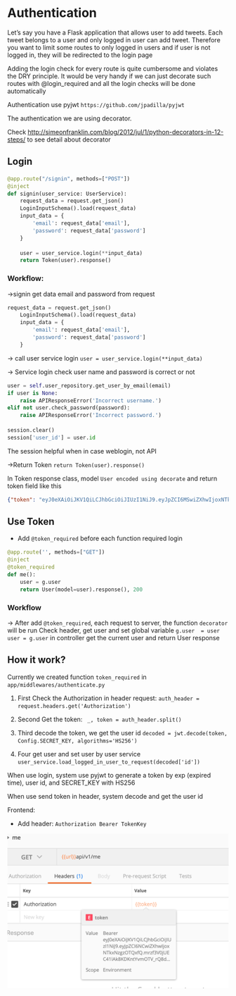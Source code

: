 # Authentication
Let’s say you have a Flask application that allows user to add tweets.
Each tweet belongs to a user and only logged in user can add tweet. 
Therefore you want to limit some routes to only logged in users and if user is not logged in, 
they will be redirected to the login page

Adding the login check for every route is quite cumbersome and violates the DRY principle.
It would be very handy if we can just decorate such routes with @login_required and all the login checks will be done automatically


Authentication use pyjwt `https://github.com/jpadilla/pyjwt`

The authentication we are using decorator.

Check http://simeonfranklin.com/blog/2012/jul/1/python-decorators-in-12-steps/
to see detail about decorator


## Login
```python
@app.route("/signin", methods=["POST"])
@inject
def signin(user_service: UserService):
    request_data = request.get_json()
    LoginInputSchema().load(request_data)
    input_data = {
        'email': request_data['email'],
        'password': request_data['password']
    }

    user = user_service.login(**input_data)
    return Token(user).response()
```

### Workflow:
->signin get data email and password from request
```python
request_data = request.get_json()
    LoginInputSchema().load(request_data)
    input_data = {
        'email': request_data['email'],
        'password': request_data['password']
    }
```
-> call user service login `user = user_service.login(**input_data)`

-> Service login check user name and password is correct or not
```python
user = self.user_repository.get_user_by_email(email)
if user is None:
    raise APIResponseError('Incorrect username.')
elif not user.check_password(password):
    raise APIResponseError('Incorrect password.')

session.clear()
session['user_id'] = user.id
```
The session helpful when in case weblogin, not API

->Return Token `return Token(user).response()`
 
In Token response class, model `User encoded using decorate` and return token field like this
```json
{"token": "eyJ0eXAiOiJKV1QiLCJhbGciOiJIUzI1NiJ9.eyJpZCI6MSwiZXhwIjoxNTkyNTU2MTI1fQ.qHNUlV-UawMFqxt_jRHRsD6dgDyXhwhnHHelYDSa4r4"}
```


## Use Token

- Add `@token_required` before each function required login
```python
@app.route('', methods=["GET"])
@inject
@token_required
def me():
    user = g.user
    return User(model=user).response(), 200
```

### Workflow
 -> After add `@token_required`, each request to server, the function `decorator` will be run
 Check header, get user and set global variable `g.user  = user`
 `user = g.user` in controller get the current user and return User response


## How it work?

Currently we created function `token_required` in `app/middlewares/authenticate.py`

1. First Check the Authorization in header request:
 `auth_header = request.headers.get('Authorization')`

2. Second Get the token: ` _, token = auth_header.split()`

3. Third decode the token, we get the user id `decoded = jwt.decode(token, Config.SECRET_KEY, algorithms='HS256')`

4. Four get user and set user by user service
`user_service.load_logged_in_user_to_request(decoded['id'])`

When use login, system use pyjwt to generate a token by exp (expired time),
user id, and SECRET_KEY with HS256 

When use send token in header, system decode and get the user id

Frontend:
- Add header: `Authorization Bearer TokenKey`

![Accesstoken](images/access-token-in-header.png)